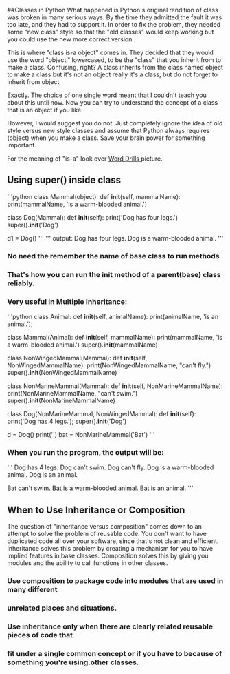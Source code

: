##Classes in Python
What happened is Python's original rendition of class was broken in many serious ways.
By the time they admitted the fault it was too late, and they had to support it.
In order to fix the problem, they needed some "new class" style so that the "old classes"
would keep working but you could use the new more correct version.

This is where "class is-a object" comes in. They decided that they would use
the word "object," lowercased, to be the "class" that you inherit from to make a class.
Confusing, right? A class inherits from the class named object to make a class but it's
not an object really it's a class, but do not forget to inherit from object.

Exactly. The choice of one single word meant that I couldn't teach you about this until
now. Now you can try to understand the concept of a class that is an object if you like.

However, I would suggest you do not. Just completely ignore the idea of old style versus
new style classes and assume that Python always requires (object) when you make a class.
Save your brain power for something important.

For the meaning of "is-a" look over <a href= "Word drills.png">Word Drills </a> picture.

## Using super() inside class
'''python
class Mammal(object):
  def __init__(self, mammalName):
    print(mammalName, 'is a warm-blooded animal.')
    
class Dog(Mammal):
  def __init__(self):
    print('Dog has four legs.')
    super().__init__('Dog')
    
d1 = Dog()
'''
'''
output: Dog has four legs.
        Dog is a warm-blooded animal.
'''
### No need the remember the name of base class to run methods
### That's how you can run the __init__ method of a parent(base) class reliably.
### Very useful in Multiple Inheritance:
'''python
class Animal:
  def __init__(self, animalName):
    print(animalName, 'is an animal.');

class Mammal(Animal):
  def __init__(self, mammalName):
    print(mammalName, 'is a warm-blooded animal.')
    super().__init__(mammalName)
    
class NonWingedMammal(Mammal):
  def __init__(self, NonWingedMammalName):
    print(NonWingedMammalName, "can't fly.")
    super().__init__(NonWingedMammalName)

class NonMarineMammal(Mammal):
  def __init__(self, NonMarineMammalName):
    print(NonMarineMammalName, "can't swim.")
    super().__init__(NonMarineMammalName)

class Dog(NonMarineMammal, NonWingedMammal):
  def __init__(self):
    print('Dog has 4 legs.');
    super().__init__('Dog')
    
d = Dog()
print('')
bat = NonMarineMammal('Bat') 
'''
### When you run the program, the output will be:
'''
Dog has 4 legs.
Dog can't swim.
Dog can't fly.
Dog is a warm-blooded animal.
Dog is an animal.

Bat can't swim.
Bat is a warm-blooded animal.
Bat is an animal.
'''

## When to Use Inheritance or Composition

The question of "inheritance versus composition" comes down to an attempt to solve
the problem of reusable code. You don't want to have duplicated code all over your
software, since that's not clean and efficient. Inheritance solves this problem by
creating a mechanism for you to have implied features in base classes. 
Composition solves this by giving you modules and the ability to call functions in
other classes.

### Use composition to package code into modules that are used in many different
### unrelated places and situations.

### Use inheritance only when there are clearly related reusable pieces of code that
### fit under a single common concept or if you have to because of something you're using.other classes.
